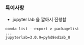 ### 특이사항

- jupyter lab 을 깔아서 진행함
```
conda list --export > packagelist
...
jupyterlab=3.0.9=pyhd8ed1ab_0
```
